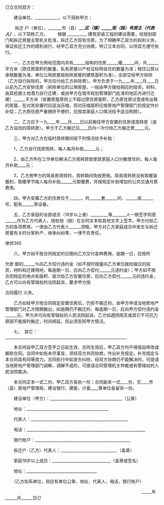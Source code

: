
 订立合同双方：



　　建设单位，____________，以下简称甲方；



　　
拆迁
户（单位），_______市（县）______区（镇）_____街（路）____号房主（代表人）_______，以下简称乙方。 　　根据 __________ 建筑安装工程的建设需要，经规划部门和拆迁房屋主管机关批准，拆迁乙方现有住房。为了明确甲乙双方的权利义务，保证拆迁工作的顺利进行，经甲乙双方充分协商，特订立本合同，以供双方遵守执行。



　　一，乙方在甲方用地范围内共有______结构的住房______幢______间，共______平方米〈原住房面积的数量，私有房屋以产权证标明自住的数量为准；租住公房以承租数量为准，单位公用房屋按拆除房屋的建筑面积为准），全部交给甲方拆除（乙方自行拆除的，甲方应付给乙方拆除费）。甲方负责于一九____年____月____日以前为乙方安排住房（拆除单位的公用房屋，一般由甲方拨给相应的投资，材料，由其挖掘土地潜力自行迁建，或由甲方在城市规划管理部门批准的地区内进行迁建）______平方米（安置房屋原则上不超过原住房面积，乙方原住房过宽或有出租的房屋，在对其安置时应适当压缩，但对压缩面积应按房地产管理部门的规定作价补偿；乙方原住房严重拥挤不便的，应按其家庭人口情况给予适当照顾）。



　　二，乙方应于一九____年____月____日以前搬往甲方安置的住房或周转房（或乙方自找的周转房），甲方于乙方搬迁后____日内一次付给乙方搬迁费_____元。



　　三，甲方对乙方在临时周转期间按下列情况给予补助：



　　1，乙方自行找房周转，每人每月补助______元；



　　2，由乙方所在工作单位解决乙方周转房致使其家庭人口分散居住的，每人每月补助____元；



　　3，乙方用甲方的简易房周转的，周转期间免收房租。简易周转房没有取暖装置的，取暖季节每人每月补助______元取暖费，并按规定补助增加的公共交通月票费用。



　　四，甲方安置乙方的住房位于______，共______套______间，______层______号，配有______等设备。



　　五，乙方家庭的全部成员（18岁以上者）_________等_______人一致签字同意______作为乙方代表人，授权他（她）在合同文本和其他文字上签字。甲方付给乙方的各项费用，一律由乙方代表人______领取。甲方对乙方家庭成员中发生与拆迁房屋有关的分家析产、继承纠纷等，一律不负责任。







 
律师365






　　六，甲方如不按合同规定的日期向乙方交付各种费用，逾期一日，应按所

欠款
额的______％向乙方偿付违约金（如不按时按量向乙方单位拨给报应的投资，材料和迁建用地，每逾期一日，应向乙方偿付______元违约金）；甲方如不按合同规定的地点和面积、层次给乙方安置住房，应向乙方偿付______元的违约金，乙方可以向有管辖权的法院起诉，要求甲方按

合同履行
义务。







　　乙方如经甲方按合同规定安置住房后，仍拒不搬迁的，由甲方申请当地房地产管理部门对乙方限期搬出，如逾期仍不搬迁的，每逾期一日，应向甲方偿付违约金______元，甲方并可向有管辖权的人民法院起诉。乙方如遇阴雨天或其它不可抗力原因不能按时搬迁，时间顺延，但必须告知甲方情况。







　　七，　其它：______________________________________________________________.







　　本合同自甲乙双方签字之日起生效，合同生效后，甲乙双方均不得擅自修改或解除合同。合同中如有未尽事宜，须经双方共同协商，作出补充规定。补充规定与本合同具有同等效力。合同执行中如发生纠纷，经双方协商仍不能解决的，可提请当地房地产管理部门调解，调解不成的，可提请合同管理机关仲裁或有管辖权的人民法院裁决。







　　本合同正本一式二份，甲乙双方各执一份；合同副本一式____份，交____市（县）房地产管理局，建设银行，建委，计委____等单位各留存一份。







　　建设单位（甲方）：_____________________________________（公章）







　　地址：__________________________________________







　　代表人：__________________________________________________







　　电话：_____________________________________________________________







　　银行帐户：_________________________________________________







　　拆迁户（乙方）代表人：_____________________________（盖章）







　　家庭18岁以上成员：______________________________（盖章或签名）







　　地址：____________________________________







　　（乙方如系单位，则应有单位公章，地址，代表人，电话，银行帐户）







　　　　　　　　　　　　　　　　　　　　　　　　　　　　　　　　_____年______月______日订 


 

 
 
 
 
 
  


  
 

  


  


  
 
 
 
 

